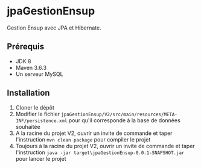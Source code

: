 # jpaGestionEnsup

Gestion Ensup avec JPA et Hibernate.

## Prérequis

- JDK 8
- Maven 3.6.3
- Un serveur MySQL

## Installation

1. Cloner le dépôt
2. Modifier le fichier `jpaGestionEnsup/V2/src/main/resources/META-INF/persistence.xml` pour qu'il corresponde à la base de données souhaitée
3. A la racine du projet V2, ouvrir un invite de commande et taper l'instruction `mvn clean package` pour compiler le projet
4. Toujours à la racine du projet V2, ouvrir un invite de commande et taper l'instruction `java -jar target\jpaGestionEnsup-0.0.1-SNAPSHOT.jar` pour lancer le projet
